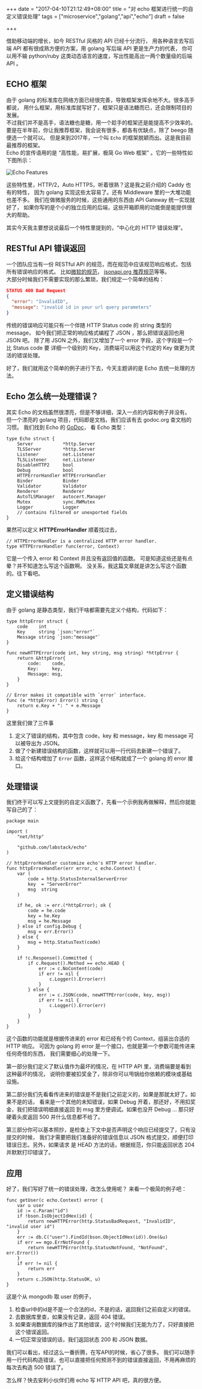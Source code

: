 +++
date = "2017-04-10T21:12:49+08:00"
title = "对 echo 框架进行统一的自定义错误处理"
tags = ["microservice","golang","api","echo"]
draft = false

+++

借助移动端的增长，如今 RESTful 风格的 API 已经十分流行，
用各种语言去写后端 API 都有很成熟方便的方案，用 golang 写后端 API 更是生产力的代表，
你可以用不输 python/ruby 这类动态语言的速度，写出性能高出一两个数量级的后端 API 。

## ECHO 框架
由于 golang 的标准库在网络方面已经很完善，导致框架发挥余地不大。很多高手都说，
用什么框架，用标准库就写好了，框架只是语法糖而已，还会限制项目的发展。  
不过我们并不是高手，语法糖也是糖，用一个趁手的框架还是能提高不少效率的。  
要是在半年前，你让我推荐框架，我会说有很多，都各有优缺点，除了 beego 随便选一个就可以。
但是来到2017年，一个叫 `Echo` 的框架脱颖而出。这是我目前最推荐的框架。  
Echo 的宣传语用的是 “高性能，易扩展，极简 Go Web 框架” 。它的一些特性如下图所示：

![Echo Features](https://static.crandom.com/tech/echo.png)

这些特性里，HTTP/2，Auto HTTPS，听着很熟？这是我之前介绍的 Caddy 也有的特性，
因为 golang 实现这些太容易了。还有 Middleware 里的一大堆功能也差不多。
我们在做微服务的时候，这些通用的东西由 API Gateway 统一实现就好了，
如果你写的是个小的独立应用的后端，这些开箱即用的功能倒是能提供很大的帮助。

其实今天我主要想说说最后一个特性里提到的，“中心化的 HTTP 错误处理”。

## RESTful API 错误返回
一个团队应当有一份 RESTful API 的规范，而在规范中应该规范响应格式，包括所有错误响应的格式。
比如[微软的规范](https://github.com/Microsoft/api-guidelines/blob/master/Guidelines.md#710-response-formats)，
[jsonapi.org 推荐规范](http://jsonapi.org/format/upcoming/#errors)等等。  
大部分时候我们不需要实现的那么繁琐，我们规定一个简单的结构：
```json
STATUS 400 Bad Request
{
  "error": "InvalidID",
  "message": "invalid id in your url query parameters"
}
```
传统的错误响应可能只有一个伴随 HTTP Status code 的 string 类型的 message，
如今我们把正常的响应格式编程了 JSON ，那么把错误返回也用 JSON 吧。
除了用 JSON 之外，我们又增加了一个 error 字段，这个字段是一个比 Status code 要
详细一个级别的 Key，消费端可以用这个约定的 Key 做更为灵活的错误处理。

好了，我们就用这个简单的例子进行下去，今天主题讲的是 Echo 去统一处理的方法。

## Echo 怎么统一处理错误？
其实 Echo 的文档虽然很漂亮，但是不够详细，深入一点的内容和例子并没有。
但一个漂亮的 golang 项目，代码即是文档，我们应该有去 godoc.org 查文档的习惯。
我们找到 Echo 的 [GoDoc](https://godoc.org/github.com/labstack/echo#Echo)，
看 Echo 类型：
```golang
type Echo struct {
    Server           *http.Server
    TLSServer        *http.Server
    Listener         net.Listener
    TLSListener      net.Listener
    DisableHTTP2     bool
    Debug            bool
    HTTPErrorHandler HTTPErrorHandler
    Binder           Binder
    Validator        Validator
    Renderer         Renderer
    AutoTLSManager   autocert.Manager
    Mutex            sync.RWMutex
    Logger           Logger
    // contains filtered or unexported fields
}
```
果然可以定义 **HTTPErrorHandler** 顺着找过去，
```golang
// HTTPErrorHandler is a centralized HTTP error handler.
type HTTPErrorHandler func(error, Context)
```
它是一个传入 error 和 Context 并且没有返回值的函数。
可是知道这些还是有点晕？并不知道怎么写这个函数啊。
没关系，我这篇文章就是讲怎么写这个函数的。往下看吧。

## 定义错误结构
由于 golang 是静态类型，我们干啥都需要先定义个结构，代码如下：
```golang
type httpError struct {
    code    int
    Key     string `json:"error"`
    Message string `json:"message"`
}

func newHTTPError(code int, key string, msg string) *httpError {
    return &httpError{
        code:    code,
        Key:     key,
        Message: msg,
    }
}

// Error makes it compatible with `error` interface.
func (e *httpError) Error() string {
    return e.Key + ": " + e.Message
}
```
这里我们做了三件事
1. 定义了错误的结构，其中包含 code，key 和 message，key 和 message 可以被导出为 JSON。
2. 做了个新建错误结构的函数，这样就可以用一行代码去新建一个错误了。
3. 给这个结构增加了 `Error` 函数，这样这个结构就成了一个 golang 的 error 接口。

## 处理错误
我们终于可以写上文提到的自定义函数了，先看一个示例我再做解释，然后你就能写自己的了：
```golang
package main

import (
    "net/http"

    "github.com/labstack/echo"
)

// httpErrorHandler customize echo's HTTP error handler.
func httpErrorHandler(err error, c echo.Context) {
    var (
        code = http.StatusInternalServerError
        key  = "ServerError"
        msg  string
    )

    if he, ok := err.(*httpError); ok {
        code = he.code
        key = he.Key
        msg = he.Message
    } else if config.Debug {
        msg = err.Error()
    } else {
        msg = http.StatusText(code)
    }

    if !c.Response().Committed {
        if c.Request().Method == echo.HEAD {
            err := c.NoContent(code)
            if err != nil {
                c.Logger().Error(err)
            }
        } else {
            err := c.JSON(code, newHTTPError(code, key, msg))
            if err != nil {
                c.Logger().Error(err)
            }
        }
    }
}
```
这个函数的功能就是根据传进来的 error 和已经有个的 Context，组装出合适的 HTTP 响应。
可因为 golang 的 error 是一个接口，也就是第一个参数可能传进来任何奇怪的东西，
我们需要细心的处理一下。

第一部分我们定义了默认值作为最坏的情况，在 HTTP API 里，消费端要是看到这种最坏的情况，
说明你要被扣奖金了，除非你可以甩锅给你依赖的模块或基础设施。

第二部分我们先看看传进来的错误是不是我们之前定义的，如果是那就太好了。如果不是的话，
看来是一个其他的未知错误，如果 Debug 开着，那还好，不用扣奖金，我们把错误明细直接返回
到 msg 里方便调试。如果也没开 Debug ... 那只好硬着头皮返回 500 并什么信息都不给了。

第三部分你可以基本照抄，是检查上下文中是否声明这个响应已经提交了，只有没提交的时候，
我们才需要把我们准备好的错误信息以 JSON 格式提交，顺便打印错误日志。另外，如果请求
是 HEAD 方法的话，根据规范，你只能返回状态 204 并默默打印错误了。

## 应用
好了，我们写好了统一的错误处理，改怎么使用呢？ 来看一个极简的例子吧：
```golang
func getUser(c echo.Context) error {
    var u user
    id := c.Param("id")
    if !bson.IsObjectIdHex(id) {
        return newHTTPError(http.StatusBadRequest, "InvalidID", "invalid user id")
    }
    err := db.C("user").FindId(bson.ObjectIdHex(id)).One(&u)
    if err == mgo.ErrNotFound {
        return newHTTPError(http.StatusNotFound, "NotFound", err.Error())
    }
    if err != nil {
        return err
    }
    return c.JSON(http.StatusOK, u)
}
```
这是个从 mongodb 取 user 的例子，
1. 检查url中的id是不是一个合法的id，不是的话，返回我们之前自定义的错误。
2. 去数据库里查，如果没有记录，返回 404 错误。
3. 如果查询数据库的操作出了其他错误，这个时候我们无能为力了，只好直接把这个错误返回。
4. 一切正常没错误的话，我们返回状态 200 和 JSON 数据。

我们可以看出，经过这么一番折腾，在写API的时候，省心了很多。
我们可以随手用一行代码构造错误，也可以直接把任何预测不到的错误直接返回，不用再麻烦的
每次去构造 500 错误了。

怎么样？快去安利小伙伴们用 echo 写 HTTP API 吧，真的很方便。
